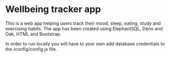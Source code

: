 # Wellbeing tracker app
This is a web app helping users track their mood, sleep, eating, study and exercising habits. The app has been created using ElephantSQL, Deno and Oak, HTML and Bootstrap.

In order to run locally you will have to your own add database credentials to the /config/config.js file. 
